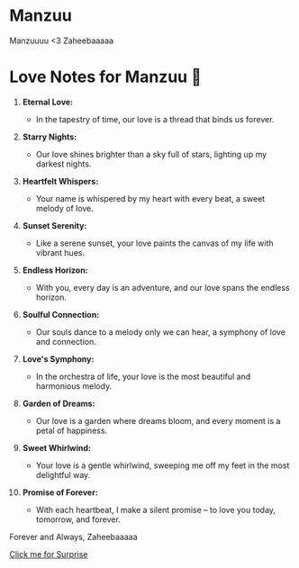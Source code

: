 # Manzuu
Manzuuuu &lt;3 Zaheebaaaaa


# Love Notes for Manzuu 💑

1. **Eternal Love:**
   - In the tapestry of time, our love is a thread that binds us forever.

2. **Starry Nights:**
   - Our love shines brighter than a sky full of stars, lighting up my darkest nights.

3. **Heartfelt Whispers:**
   - Your name is whispered by my heart with every beat, a sweet melody of love.

4. **Sunset Serenity:**
   - Like a serene sunset, your love paints the canvas of my life with vibrant hues.

5. **Endless Horizon:**
   - With you, every day is an adventure, and our love spans the endless horizon.

6. **Soulful Connection:**
   - Our souls dance to a melody only we can hear, a symphony of love and connection.

7. **Love's Symphony:**
   - In the orchestra of life, your love is the most beautiful and harmonious melody.

8. **Garden of Dreams:**
   - Our love is a garden where dreams bloom, and every moment is a petal of happiness.

9. **Sweet Whirlwind:**
   - Your love is a gentle whirlwind, sweeping me off my feet in the most delightful way.

10. **Promise of Forever:**
    - With each heartbeat, I make a silent promise – to love you today, tomorrow, and forever.

Forever and Always,
Zaheebaaaaa

[Click me for Surprise](https://zaheebshamsi.github.io/Manzuu/)



